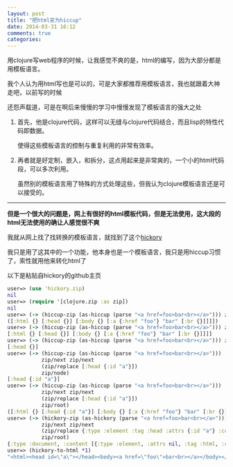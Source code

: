 ```yaml
---
layout: post
title: "把html变为hiccup"
date: 2014-03-31 16:12
comments: true
categories: 
---
```

用clojure写web程序的时候，让我感觉不爽的是，html的编写，因为大部分都是用模板语言。

我个人认为用html写也是可以的，可是大家都推荐用模板语言，我也就跟着大神走吧，以前写的时候

还怨声载道，可是在啊后来慢慢的学习中慢慢发现了模板语言的强大之处

1. 首先，他是clojure代码，这样可以无缝与clojure代码结合，而且lisp的特性代码即数据。
    
    使得这些模板语言的控制与重复利用的非常有效率。

2. 再者就是好定制，嵌入，和拆分，这点用起来是非常爽的，一个小的html代码段，可以多次利用。

    虽然别的模板语言用了特殊的方式处理这些，但我认为clojure模板语言还是可以接受的。
---------

**但是一个很大的问题是，网上有很好的html模板代码，但是无法使用，这大段的html无法使用的确让人感觉很不爽**

我就从网上找了找转换的模板语言，就找到了这个[hickory][1]

[1]:https://github.com/davidsantiago/hickory

我只是用了这其中的一个功能，他本身也是一个模板语言，我只是用hiccup习惯了，索性就用他来转化html了

以下是粘贴自hickory的github主页 

```clojure
user=> (use 'hickory.zip)
nil
user=> (require '[clojure.zip :as zip])
nil
user=> (-> (hiccup-zip (as-hiccup (parse "<a href=foo>bar<br></a>"))) zip/node)
([:html {} [:head {}] [:body {} [:a {:href "foo"} "bar" [:br {}]]]])
user=> (-> (hiccup-zip (as-hiccup (parse "<a href=foo>bar<br></a>"))) zip/next zip/node)
[:html {} [:head {}] [:body {} [:a {:href "foo"} "bar" [:br {}]]]]
user=> (-> (hiccup-zip (as-hiccup (parse "<a href=foo>bar<br></a>"))) zip/next zip/next zip/node)
[:head {}]
user=> (-> (hiccup-zip (as-hiccup (parse "<a href=foo>bar<br></a>"))) 
           zip/next zip/next 
           (zip/replace [:head {:id "a"}]) 
           zip/node)
[:head {:id "a"}]
user=> (-> (hiccup-zip (as-hiccup (parse "<a href=foo>bar<br></a>"))) 
           zip/next zip/next 
           (zip/replace [:head {:id "a"}]) 
           zip/root)
([:html {} [:head {:id "a"}] [:body {} [:a {:href "foo"} "bar" [:br {}]]]])
user=> (-> (hickory-zip (as-hickory (parse "<a href=foo>bar<br></a>"))) 
           zip/next zip/next 
           (zip/replace {:type :element :tag :head :attrs {:id "a"} :content nil}) 
           zip/root)
{:type :document, :content [{:type :element, :attrs nil, :tag :html, :content [{:content nil, :type :element, :attrs {:id "a"}, :tag :head} {:type :element, :attrs nil, :tag :body, :content [{:type :element, :attrs {:href "foo"}, :tag :a, :content ["bar" {:type :element, :attrs nil, :tag :br, :content nil}]}]}]}]}
user=> (hickory-to-html *1)
"<html><head id=\"a\"></head><body><a href=\"foo\">bar<br></a></body></html>"
```
